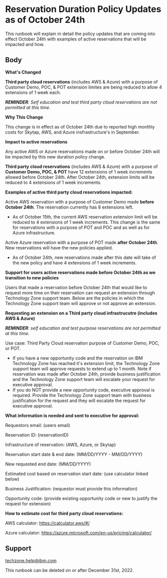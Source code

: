 # Reservation Duration Policy Updates as of October 24th

This runbook will explain in detail the policy updates that are coming into effect October 24th with examples of active reservations that will be impacted and how. 

## Body

**What's Changed**

**Third party cloud reservations** (includes AWS & Azure) with a purpose of Customer Demo, POC, & POT extension limites are being reduced to allow 4 extensions of 1 week each. 

_**REMINDER**: Self education and test third party cloud reservations are not permitted at this time._

**Why This Change**

This change is in effect as of October 24th due to reported high monthly costs for Skytap, AWS, and Azure insfrastructure's in September.  

**Impact to active reservations**

Any active AWS or Azure reservations made on or before October 24th will be impacted by this new duration policy change.

**Third party cloud reservations** (includes AWS & Azure) with a purpose of **Customer Demo, POC, & POT** have 12 extensions of 1 week increments allowed before October 24th. After October 24th, extension limits will be reduced to 4 extensions of 1 week increments. 

**Examples of active third party cloud reservations impacted:** 

Active AWS reservation with a purpose of Customer Demo made **before October 24th**. The reservation currently has 8 extensions left. 
- As of October 15th, the current AWS reservation extension limit will be reduced to 4 extensions of 1 week increments. This change is the same for reservations with a purpose of POT and POC and as well as for Azure infrastructure. 

Active Azure reservation with a purpose of POT made **after October 24th**. New reservations will have the new policies applied. 
- As of October 24th, new reservations made after this date will take of the new policy and have 4 extensions of 1 week increments. 

**Support for users active reservations made before October 24th as we transition to new policies**

Users that made a reservation before October 24th that would like to request more time on their reservation can request an extension through Technology Zone support team. Below are the policies in which the Technology Zone support team will approve or not approve an extension.

**Requesting an extension on a Third party cloud infrastrucutre (includes AWS & Azure)**

_**REMINDER**: self education and test purpose reservations are not permitted at this time._

Use case: Third Party Cloud reservation purpose of Customer Demo, POC, or POT. 
- If you have a new opportunity code and the reservation on IBM Technology Zone has reached it's extension limit, the Technology Zone support team will approve requests to extend up to 1 month. Note if reservation was made after October 24th, provide business justification and the Technology Zone support team will escalate your request for executive approval. 
- If you do NOT provide a new opportunity code, executive approval is required. Provide the Technology Zone support team with business justification for the request and they will escalate the request for executive approval. 

**What information is needed and sent to executive for approval:**

Requestors email: (users email)

Reservation ID: (reservationID)

Infrastructure of reservation: (AWS, Azure, or Skytap)

Reservation start date & end date: (MM/DD/YYYY - MM/DD/YYYY)

New requested end date: (MM/DD/YYYY)

Estimated cost based on reservation start date: (use calculator linked below)

Business Justification: (requestor must provide this information)

Opportunity code: (provide existing opportunity code or new to justify the request for extension)

**How to estimate cost for third party cloud reservations:**

AWS calculator: https://calculator.aws/#/

Azure calculator: https://azure.microsoft.com/en-us/pricing/calculator/

## Support

techzone.help@ibm.com

This runbook can be deleted on or after December 31st, 2022.
